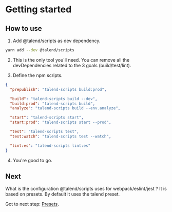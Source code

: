 # Getting started

## How to use

1. Add @talend/scripts as dev dependency.
```bash
yarn add --dev @talend/scripts
```

2. This is the only tool you'll need. You can remove all the devDependencies related to the 3 goals (build/test/lint).

3. Define the npm scripts.
```json
{
  "prepublish": "talend-scripts build:prod",

  "build": "talend-scripts build --dev",
  "build:prod": "talend-scripts build",
  "analyze": "talend-scripts build --env.analyze",

  "start": "talend-scripts start",
  "start:prod": "talend-scripts start --prod",

  "test": "talend-scripts test",
  "test:watch": "talend-scripts test --watch",

  "lint:es": "talend-scripts lint:es"
}
```

4. You're good to go.


## Next

What is the configuration @talend/scripts uses for webpack/eslint/jest ?
It is based on presets. By default it uses the talend preset.

Got to next step: [Presets](./presets.md).
